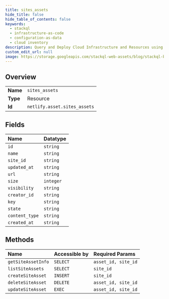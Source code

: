 ```yaml
---
title: sites_assets
hide_title: false
hide_table_of_contents: false
keywords:
  - stackql
  - infrastructure-as-code
  - configuration-as-data
  - cloud inventory
description: Query and Deploy Cloud Infrastructure and Resources using SQL
custom_edit_url: null
image: https://storage.googleapis.com/stackql-web-assets/blog/stackql-blog-post-featured-image.png
---
```

  
    

## Overview
<table><tbody>
<tr><td><b>Name</b></td><td><code>sites_assets</code></td></tr>
<tr><td><b>Type</b></td><td>Resource</td></tr>
<tr><td><b>Id</b></td><td><code>netlify.asset.sites_assets</code></td></tr>
</tbody></table>

## Fields
| Name | Datatype |
|:-----|:---------|
| `id` | `string` |
| `name` | `string` |
| `site_id` | `string` |
| `updated_at` | `string` |
| `url` | `string` |
| `size` | `integer` |
| `visibility` | `string` |
| `creator_id` | `string` |
| `key` | `string` |
| `state` | `string` |
| `content_type` | `string` |
| `created_at` | `string` |
## Methods
| Name | Accessible by | Required Params |
|:-----|:--------------|:----------------|
| `getSiteAssetInfo` | `SELECT` | `asset_id, site_id` |
| `listSiteAssets` | `SELECT` | `site_id` |
| `createSiteAsset` | `INSERT` | `site_id` |
| `deleteSiteAsset` | `DELETE` | `asset_id, site_id` |
| `updateSiteAsset` | `EXEC` | `asset_id, site_id` |
